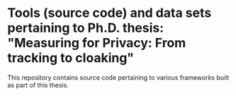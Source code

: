 # Tools (source code) and data sets pertaining to Ph.D. thesis: "Measuring for Privacy: From tracking to cloaking"

This repository contains source code pertaining to various frameworks built as part of this thesis.

